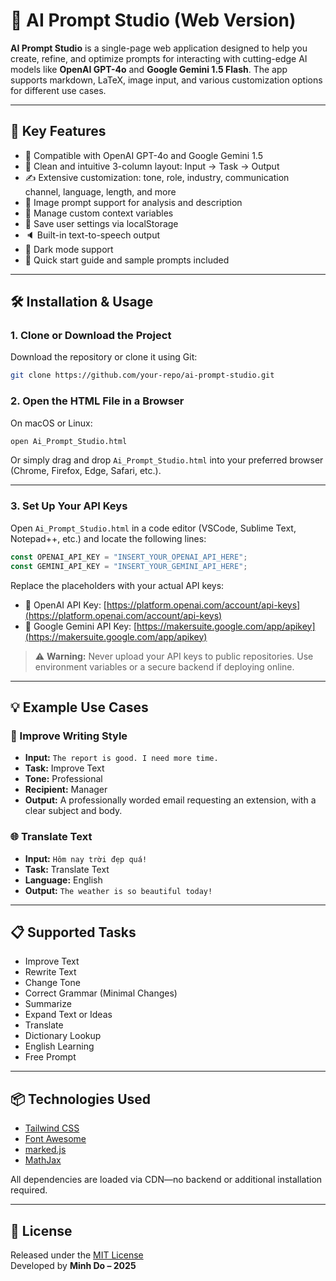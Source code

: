 
# 🧠 AI Prompt Studio (Web Version)

**AI Prompt Studio** is a single-page web application designed to help you create, refine, and optimize prompts for interacting with cutting-edge AI models like **OpenAI GPT-4o** and **Google Gemini 1.5 Flash**. The app supports markdown, LaTeX, image input, and various customization options for different use cases.

---

## 🚀 Key Features

- 🧠 Compatible with OpenAI GPT-4o and Google Gemini 1.5
- 📌 Clean and intuitive 3-column layout: Input → Task → Output
- ✍️ Extensive customization: tone, role, industry, communication channel, language, length, and more
- 📎 Image prompt support for analysis and description
- 🧩 Manage custom context variables
- 💾 Save user settings via localStorage
- 🔈 Built-in text-to-speech output
- 🌙 Dark mode support
- 📄 Quick start guide and sample prompts included

---

## 🛠️ Installation & Usage

### 1. Clone or Download the Project

Download the repository or clone it using Git:

```bash
git clone https://github.com/your-repo/ai-prompt-studio.git
```

### 2. Open the HTML File in a Browser

On macOS or Linux:

```bash
open Ai_Prompt_Studio.html
```

Or simply drag and drop `Ai_Prompt_Studio.html` into your preferred browser (Chrome, Firefox, Edge, Safari, etc.).

---

### 3. Set Up Your API Keys

Open `Ai_Prompt_Studio.html` in a code editor (VSCode, Sublime Text, Notepad++, etc.) and locate the following lines:

```js
const OPENAI_API_KEY = "INSERT_YOUR_OPENAI_API_HERE";
const GEMINI_API_KEY = "INSERT_YOUR_GEMINI_API_HERE";
```

Replace the placeholders with your actual API keys:

- 🔑 OpenAI API Key: [https://platform.openai.com/account/api-keys](https://platform.openai.com/account/api-keys)
- 🔑 Google Gemini API Key: [https://makersuite.google.com/app/apikey](https://makersuite.google.com/app/apikey)

> ⚠️ **Warning:** Never upload your API keys to public repositories. Use environment variables or a secure backend if deploying online.

---

## 💡 Example Use Cases

### 📌 Improve Writing Style

- **Input:** `The report is good. I need more time.`
- **Task:** Improve Text  
- **Tone:** Professional  
- **Recipient:** Manager  
- **Output:** A professionally worded email requesting an extension, with a clear subject and body.

### 🌐 Translate Text

- **Input:** `Hôm nay trời đẹp quá!`  
- **Task:** Translate Text  
- **Language:** English  
- **Output:** `The weather is so beautiful today!`

---

## 📋 Supported Tasks

- Improve Text  
- Rewrite Text  
- Change Tone  
- Correct Grammar (Minimal Changes)  
- Summarize  
- Expand Text or Ideas  
- Translate  
- Dictionary Lookup  
- English Learning  
- Free Prompt

---

## 📦 Technologies Used

- [Tailwind CSS](https://cdn.tailwindcss.com)  
- [Font Awesome](https://cdnjs.com)  
- [marked.js](https://cdn.jsdelivr.net/npm/marked)  
- [MathJax](https://cdn.jsdelivr.net/npm/mathjax)

All dependencies are loaded via CDN—no backend or additional installation required.

---

## 📄 License

Released under the [MIT License](LICENSE)  
Developed by **Minh Do – 2025**
